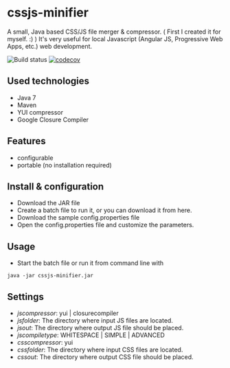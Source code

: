 # cssjs-minifier

A small, Java based CSS/JS file merger & compressor. ( First I created it for myself. :) ) It's very useful for local Javascript (Angular JS, Progressive Web Apps, etc.) web development.

![Build status](https://travis-ci.org/szrnka-peter/cssjs-minifier.svg?branch=master)
[![codecov](https://codecov.io/gh/szrnka-peter/cssjs-minifier/branch/master/graph/badge.svg)](https://codecov.io/gh/szrnka-peter/cssjs-minifier)



## Used technologies
- Java 7
- Maven
- YUI compressor
- Google Closure Compiler

## Features
- configurable
- portable (no installation required)

## Install & configuration
- Download the JAR file
- Create a batch file to run it, or you can download it from here.
- Download the sample config.properties file
- Open the config.properties file and customize the parameters.

## Usage
- Start the batch file or run it from command line with
```
java -jar cssjs-minifier.jar
```

## Settings
- *jscompressor*: yui | closurecompiler
- *jsfolder*: The directory where input JS files are located.
- *jsout*: The directory where output JS file should be placed.
- *jscompiletype*: WHITESPACE | SIMPLE | ADVANCED
- *csscompressor*: yui
- *cssfolder*: The directory where input CSS files are located.
- *cssout*: The directory where output CSS file should be placed.
